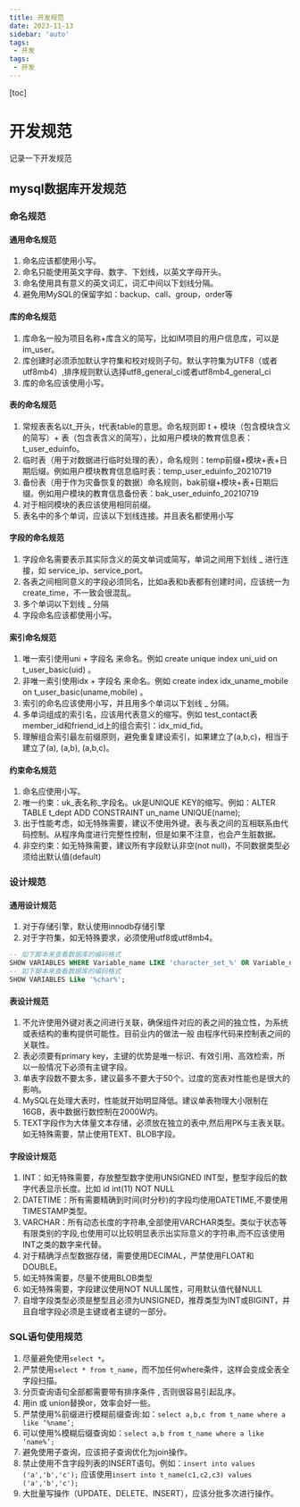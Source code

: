 ```yaml
---
title: 开发规范
date: 2023-11-13
sidebar: 'auto'
tags:
 - 开发
tags:
 - 开发
---
```


[toc]

# 开发规范

记录一下开发规范

## mysql数据库开发规范

### 命名规范

#### 通用命名规范

1. 命名应该都使用小写。
2. 命名只能使用英文字母、数字、下划线，以英文字母开头。
3. 命名使用具有意义的英文词汇，词汇中间以下划线分隔。
4. 避免用MySQL的保留字如：backup、call、group，order等

#### 库的命名规范

1. 库命名一般为项目名称+库含义的简写，比如IM项目的用户信息库，可以是 im_user。
2. 库创建时必须添加默认字符集和校对规则子句。默认字符集为UTF8（或者utf8mb4）,排序规则默认选择utf8_general_ci或者utf8mb4_general_ci
3. 库的命名应该使用小写。

#### 表的命名规范

1. 常规表表名以t_开头，t代表table的意思。命名规则即 t + 模块（包含模块含义的简写）+ 表（包含表含义的简写），比如用户模块的教育信息表：t_user_eduinfo。
2. 临时表（用于对数据进行临时处理的表），命名规则：temp前缀+模块+表+日期后缀。例如用户模块教育信息临时表：temp_user_eduinfo_20210719
3. 备份表（用于作为灾备恢复的数据）命名规则，bak前缀+模块+表+日期后缀。例如用户模块的教育信息备份表：bak_user_eduinfo_20210719
4. 对于相同模块的表应该使用相同前缀。
5. 表名中的多个单词，应该以下划线连接。并且表名都使用小写

#### 字段的命名规范

1. 字段命名需要表示其实际含义的英文单词或简写，单词之间用下划线 _ 进行连接，如 service_ip、service_port。
2. 各表之间相同意义的字段必须同名，比如a表和b表都有创建时间，应该统一为create_time，不一致会很混乱。
3. 多个单词以下划线 _ 分隔
4. 字段命名应该都使用小写。

#### 索引命名规范

1. 唯一索引使用uni + 字段名 来命名。例如 create unique index uni_uid on t_user_basic(uid) 。
2. 非唯一索引使用idx + 字段名 来命名。例如 create index idx_uname_mobile on t_user_basic(uname,mobile) 。
3. 索引的命名应该使用小写，并且用多个单词以下划线 _ 分隔。
4. 多单词组成的索引名，应该用代表意义的缩写。例如 test_contact表member_id和friend_id上的组合索引：idx_mid_fid。
5. 理解组合索引最左前缀原则，避免重复建设索引，如果建立了(a,b,c)，相当于建立了(a), (a,b), (a,b,c)。

#### 约束命名规范

1. 命名应使用小写。
2. 唯一约束：uk_表名称_字段名。uk是UNIQUE KEY的缩写。例如：ALTER TABLE t_dept ADD CONSTRAINT un_name UNIQUE(name);
3. 出于性能考虑，如无特殊需要，建议不使用外键。表与表之间的互相联系由代码控制。从程序角度进行完整性控制，但是如果不注意，也会产生脏数据。
4. 非空约束：如无特殊需要，建议所有字段默认非空(not null)，不同数据类型必须给出默认值(default)

### 设计规范

#### 通用设计规范

1. 对于存储引擎，默认使用innodb存储引擎
2. 对于字符集，如无特殊要求，必须使用utf8或utf8mb4。

```sql
-- 如下脚本来查看数据库的编码格式
SHOW VARIABLES WHERE Variable_name LIKE 'character_set_%' OR Variable_name LIKE 'collation%';
-- 如下脚本来查看数据库的编码格式
SHOW VARIABLES Like '%char%';  
```

#### 表设计规范

1. 不允许使用外键对表之间进行关联，确保组件对应的表之间的独立性，为系统或表结构的重构提供可能性。目前业内的做法一般 由程序代码来控制表之间的关联性。
2. 表必须要有primary key，主键的优势是唯一标识、有效引用、高效检索，所以一般情况下必须有主键字段。
3. 单表字段数不要太多，建议最多不要大于50个。过度的宽表对性能也是很大的影响。
4. MySQL在处理大表时，性能就开始明显降低。建议单表物理大小限制在16GB，表中数据行数控制在2000W内。
5. TEXT字段作为大体量文本存储，必须放在独立的表中,然后用PK与主表关联。如无特殊需要，禁止使用TEXT、BLOB字段。

#### 字段设计规范

1. INT：如无特殊需要，存放整型数字使用UNSIGNED INT型，整型字段后的数字代表显示长度。比如 id int(11) NOT NULL
2. DATETIME：所有需要精确到时间(时分秒)的字段均使用DATETIME,不要使用TIMESTAMP类型。
3. VARCHAR：所有动态长度的字符串,全部使用VARCHAR类型。类似于状态等有限类别的字段,也使用可以比较明显表示出实际意义的字符串,而不应该使用INT之类的数字来代替。
4. 对于精确浮点型数据存储，需要使用DECIMAL，严禁使用FLOAT和DOUBLE。
5. 如无特殊需要，尽量不使用BLOB类型
6. 如无特殊需要，字段建议使用NOT NULL属性，可用默认值代替NULL
7. 自增字段类型必须是整型且必须为UNSIGNED，推荐类型为INT或BIGINT，并且自增字段必须是主键或者主键的一部分。

### SQL语句使用规范

1. 尽量避免使用`select *`。
2. 严禁使用`select * from t_name`，而不加任何where条件，这样会变成全表全字段扫描。
3. 分页查询语句全部都需要带有排序条件 , 否则很容易引起乱序。
4. 用in 或 union替换or，效率会好一些。
5. 严禁使用%前缀进行模糊前缀查询:如：`select a,b,c from t_name where a like ‘%name’;` 
6. 可以使用%模糊后缀查询如：`select a,b from t_name where a like ‘name%’;`
7. 避免使用子查询，应该把子查询优化为join操作。
8. 禁止使用不含字段列表的INSERT语句。例如：`insert into values ('a','b','c');`  应该使用`insert into t_name(c1,c2,c3) values ('a','b','c');` 
9. 大批量写操作（UPDATE、DELETE、INSERT），应该分批多次进行操作。


